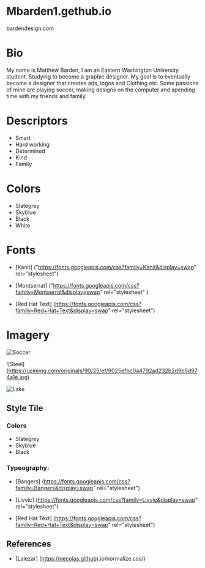 # Mbarden1.gethub.io
bardendesign.com

# Bio
My name is Matthew Barden, I am an Eastern Washington University student. Studying to become a graphic designer. My goal is to eventually become a designer that creates ads, logos and Clothing etc. Some passions of mine are playing soccer, making designs on the computer and spending time with my friends and family.

# Descriptors
* Smart
* Hard working
* Determined
* Kind
* Family

# Colors
* Slategrey
* Skyblue
* Black
* White

# Fonts
* [Kanit] ("https://fonts.googleapis.com/css?family=Kanit&display=swap" rel="stylesheet")
* [Montserrat] ("https://fonts.googleapis.com/css?family=Montserrat&display=swap" rel="stylesheet" )

* [Red Hat Text] 
(https://fonts.googleapis.com/css?family=Red+Hat+Text&display=swap" rel="stylesheet")


# Imagery
![Soccer](https://www.blagghanaltd.com/wp-content/uploads/2018/11/385791a989c396081a01abfa9c4fb396_p_vi_69586_1526434290.jpg)

![Steel]   (https://i.pinimg.com/originals/90/25/ef/9025efbc0a4792ad232b2d9b5d974a1e.jpg)

![Lake](https://live.staticflickr.com/3053/2684015970_8d62955594_b.jpg)

## Style Tile

### Colors
* Slategrey
* Skyblue
* Black

### Typeography:
* [Bangers] (https://fonts.googleapis.com/css?family=Bangers&display=swap" rel="stylesheet")

* [Livvic] (https://fonts.googleapis.com/css?family=Livvic&display=swap" rel="stylesheet")

* [Red Hat Text] (https://fonts.googleapis.com/css?family=Red+Hat+Text&display=swap" rel="stylesheet")

## References
* [Lalezar] (https://necolas.github).io/normalize.css/)
